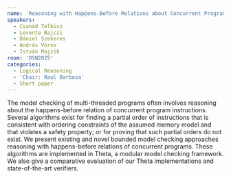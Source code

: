 ```yaml
---
name: 'Reasoning with Happens-Before Relations about Concurrent Programs in the Theta Framework'
speakers:
  - Csanád Telbisz
  - Levente Bajczi
  - Dániel Szekeres
  - András Vörös
  - István Majzik
room: 'DSN2025'
categories:
  - Logical Reasoning
  - 'Chair: Raul Barbosa'
  - Short paper
---
```


The model checking of multi-threaded programs often
involves reasoning about the happens-before relation of
concurrent program instructions. Several algorithms exist
for finding a partial order of instructions that is
consistent with ordering constraints of the assumed memory
model and that violates a safety property; or for proving
that such partial orders do not exist. We present existing
and novel bounded model checking approaches reasoning with
happens-before relations of concurrent programs. These
algorithms are implemented in Theta, a modular model
checking framework. We also give a comparative evaluation
of our Theta implementations and state-of-the-art verifiers.
